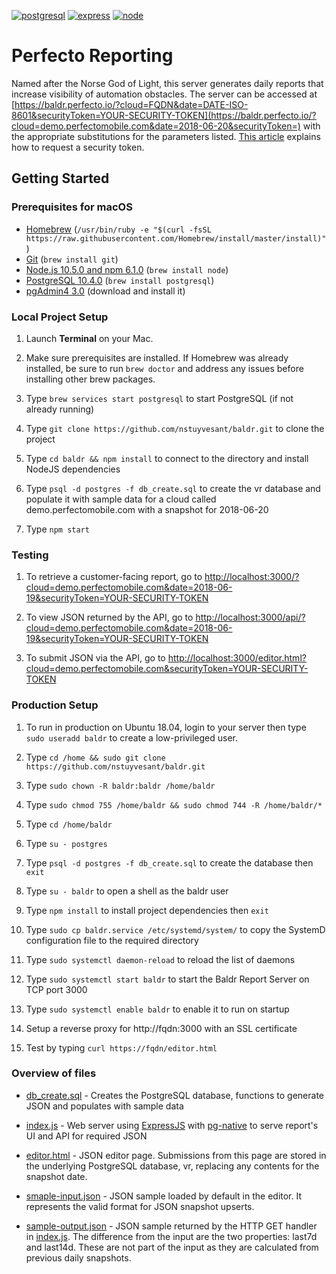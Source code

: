 [![postgresql][postgresql]][postgresql-url]
[![express][express]][express-url]
[![node][node]][node-url]

# Perfecto Reporting
Named after the Norse God of Light, this server generates daily reports that increase visibility of automation obstacles. The server can be accessed at [https://baldr.perfecto.io/?cloud=FQDN&date=DATE-ISO-8601&securityToken=YOUR-SECURITY-TOKEN](https://baldr.perfecto.io/?cloud=demo.perfectomobile.com&date=2018-06-20&securityToken=) with the appropriate substitutions for the parameters listed. [This article](https://developers.perfectomobile.com/display/PD/Security+Token) explains how to request a security token.

## Getting Started

### Prerequisites for macOS

- [Homebrew](https://brew.sh) (`/usr/bin/ruby -e "$(curl -fsSL https://raw.githubusercontent.com/Homebrew/install/master/install)"`)
- [Git](https://git-scm.com/) (`brew install git`)
- [Node.js 10.5.0 and npm 6.1.0](nodejs.org) (`brew install node`)
- [PostgreSQL 10.4.0](http://postgresql.org) (`brew install postgresql`)
- [pgAdmin4 3.0](https://www.postgresql.org/download/) (download and install it)

### Local Project Setup

1. Launch __Terminal__ on your Mac.

2. Make sure prerequisites are installed. If Homebrew was already installed, be sure to run `brew doctor` and address any issues before installing other brew packages.

3. Type `brew services start postgresql` to start PostgreSQL (if not already running)

4. Type `git clone https://github.com/nstuyvesant/baldr.git` to clone the project

5. Type `cd baldr && npm install` to connect to the directory and install NodeJS dependencies

6. Type `psql -d postgres -f db_create.sql` to create the vr database and populate it with sample data for a cloud called demo.perfectomobile.com with a snapshot for 2018-06-20

7. Type `npm start`

### Testing

1. To retrieve a customer-facing report, go to [http://localhost:3000/?cloud=demo.perfectomobile.com&date=2018-06-19&securityToken=YOUR-SECURITY-TOKEN](http://localhost:3000/?cloud=demo.perfectomobile.com&date=2018-06-19&securityToken=)

2. To view JSON returned by the API, go to [http://localhost:3000/api/?cloud=demo.perfectomobile.com&date=2018-06-19&securityToken=YOUR-SECURITY-TOKEN](http://localhost:3000/api/?cloud=demo.perfectomobile.com&date=2018-06-19&securityToken=)

3. To submit JSON via the API, go to [http://localhost:3000/editor.html?cloud=demo.perfectomobile.com&securityToken=YOUR-SECURITY-TOKEN](http://localhost:3000/editor.html?cloud=demo.perfectomobile.com&securityToken=)

### Production Setup

1. To run in production on Ubuntu 18.04, login to your server then type `sudo useradd baldr` to create a low-privileged user.

2. Type `cd /home && sudo git clone https://github.com/nstuyvesant/baldr.git`

3. Type `sudo chown -R baldr:baldr /home/baldr`

4. Type `sudo chmod 755 /home/baldr && sudo chmod 744 -R /home/baldr/*`

5. Type `cd /home/baldr`

5. Type `su - postgres`

6. Type `psql -d postgres -f db_create.sql` to create the database then `exit`

7. Type `su - baldr` to open a shell as the baldr user

8. Type `npm install` to install project dependencies then `exit`

9. Type `sudo cp baldr.service /etc/systemd/system/` to copy the SystemD configuration file to the required directory

10. Type `sudo systemctl daemon-reload` to reload the list of daemons

11. Type `sudo systemctl start baldr` to start the Baldr Report Server on TCP port 3000

12. Type `sudo systemctl enable baldr` to enable it to run on startup

13. Setup a reverse proxy for http://fqdn:3000 with an SSL certificate

14. Test by typing `curl https://fqdn/editor.html`

### Overview of files

- [db_create.sql](https://github.com/nstuyvesant/baldr/blob/master/db_create.sql) - Creates the PostgreSQL database, functions to generate JSON and populates with sample data

- [index.js](https://github.com/nstuyvesant/baldr/blob/master/index.js) - Web server using [ExpressJS](http://expressjs.com) with [pg-native](https://github.com/brianc/node-pg-native) to serve report's UI and API for required JSON

- [editor.html](https://github.com/nstuyvesant/baldr/blob/master/public/editor.html) - JSON editor page. Submissions from this page are stored in the underlying PostgreSQL database, vr, replacing any contents for the snapshot date.

- [smaple-input.json](https://github.com/nstuyvesant/baldr/blob/master/public/sample-input.json) - JSON sample loaded by default in the editor. It represents the valid format for JSON snapshot upserts.

- [sample-output.json](https://github.com/nstuyvesant/baldr/blob/master/public/sample-output.json) - JSON sample returned by the HTTP GET handler in [index.js](https://github.com/nstuyvesant/baldr/blob/master/index.js). The difference from the input are the two properties: last7d and last14d. These are not part of the input as they are calculated from previous daily snapshots.

[express]: https://img.shields.io/badge/expressjs-4.16.3-red.svg
[express-url]: http://expressjs.com
[node]: https://img.shields.io/badge/nodejs-10.5.0-green.svg
[node-url]: https://nodejs.org
[postgresql]: https://img.shields.io/badge/postgresql-10.4.0-blue.svg
[postgresql-url]: https://www.postgresql.org